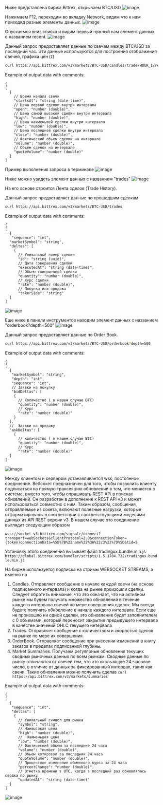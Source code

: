 Ниже представлена биржа Bittrex, открываем BTC/USD ![image](https://user-images.githubusercontent.com/53054649/206215846-18a1b767-21ff-4ce1-9a78-e587c9d19825.png)

Нажимаем F12, переходим во вкладку Network, видим что к нам приходяд разные элементы данных. ![image](https://user-images.githubusercontent.com/53054649/206196073-19ef90c1-12b4-49d8-87a1-1fd5cde455da.png)

Опускаемся вниз списка и видим первый нужный нам элемент данных с названием recent. ![image](https://user-images.githubusercontent.com/53054649/206196375-07edefc2-5d3d-494e-aa06-bb8232596884.png)

Данный запрос предоставляет данные по свечам между BTC\USD за последний час.
Эти данные используются для построения отображения свечей, графика цен (`I`)

```bash
curl https://api.bittrex.com/v3/markets/BTC-USD/candles/trade/HOUR_1/recent
```

Example of output data with comments:
```json5
{
[
  {
    // Время начала свечи
    "startsAt": "string (date-time)", 
    // Цена первой сделки внутри интервала
    "open": "number (double)", 
    // Цена самой высокой сделки внутри интервала
    "high": "number (double)", 
    // Цена наименьшей сделки внутри интервала
    "low": "number (double)", 
    // Цена последней сделки внутри интервала
    "close": "number (double)", 
    // Фактический обьем сделок на интервале
    "volume": "number (double)", 
    // Обьем сделок на интервале
    "quoteVolume": "number (double)" 
  }
]
```

Пример выполнения запроса в терминале
![image](https://user-images.githubusercontent.com/53054649/206197255-43b22d53-cae1-4950-954d-a6e203e80d30.png)


Ниже можно увидеть элемент данных с названием "trades"
![image](https://user-images.githubusercontent.com/53054649/206197622-84287fa1-cb5c-4460-975e-3977b264392c.png)

На его основе строится Лента сделок (Trade History). 


Данный запрос предоставляет данные по прошедшим сделкам.

```bash
curl https://api.bittrex.com/v3/markets/BTC-USD/trades
```
Example of output data with comments:
```json5
{
[
  {
   "sequence": "int",
  "marketSymbol": "string",
  "deltas": [
    {
      // Уникальный номер сделки
      "id": "string (uuid)", 
      // Дата совершения сделки
      "executedAt": "string (date-time)", 
      // Обьем совершенной сделки
      "quantity": "number (double)", 
      // Курс сделки
      "rate": "number (double)",
      // Покупка или продажа
      "takerSide": "string" 
  }
]
```
![image](https://user-images.githubusercontent.com/53054649/206198999-3af1e6c8-0e6b-4635-854e-ad586ff14017.png)


Еще ниже в панели инструментов находим элемент данных с названием "orderbook?depth=500"
![image](https://user-images.githubusercontent.com/53054649/206199280-1a60e825-2824-4d46-818d-4aa2159e1d91.png)


Данный запрос предоставляет данные по Order Book.

```bash
curl https://api.bittrex.com/v3/markets/BTC-USD/orderbook?depth=500 
```
Example of output data with comments:
```json5
{
[
  {
   "marketSymbol": "string",
   "depth": "int",
   "sequence": "int",
   // Заявки на покупку
   "bidDeltas": [ 
    {
      // Количество ( в нашем случае BTC)
      "quantity": "number (double)", 
      // Курс
      "rate": "number (double)"
    }
  ],
  //  Заявки на продажу
  "askDeltas": [
    {
      // Количество ( в нашем случае BTC)
      "quantity": "number (double)",
      // Курс
      "rate": "number (double)"
  }
]
```
![image](https://user-images.githubusercontent.com/53054649/206216235-a10171b4-a22a-40b7-a2b7-61c82f09c894.png)


Между клиентом и сервером устанавливается wss, постоянное соединение. Вебсокет предназначен для того, чтобы позволить клиенту подписаться на прямую трансляцию обновлений о том, что меняется в системе, вместо того, чтобы опрашивать REST API в поисках обновлений. Он разработан в дополнение к REST API v3 и может использоваться совместно с ним. Таким образом, сообщения, отправляемые из сокета, включают полезные нагрузки, которые отформатированы в соответствии с соответствующими моделями данных из API REST версии v3. В нашем случае это соединение выглядит следующим образом 
```
wss://socket-v3.bittrex.com/signalr/connect?transport=webSockets&clientProtocol=2.0&connectionToken={token}connectionData=%5B%7B%22name%22%3A%22c3%22%7D%5D&tid=5
```
Установку этого соединения вызывает файл tradingux.bundle.min.js
```https://global.bittrex.com/bundler/scripts/1.5.1704.732/tradingux.bundle.min.js```

На бирже используется подписка на стримы WEBSOCKET STREAMS, а именно на
1. Candles. Отправляет сообщение в начале каждой свечи (на основе подписанного интервала) и когда на рынке произошли сделки. Следует обратить внимание, что это означает, что на активном рынке мы будем получать множество обновлений в течение каждого интервала свечей по мере совершения сделок. Мы всегда будете получать обновление в начале каждого интервала. Если еще не произошло ни одной сделки, это обновление будет заполнителем с 0 объемами, который переносит закрытие предыдущего интервала в качестве значений OHLC текущего интервала
2. Trades. Отправляет сообщение с количеством и скоростью сделок на рынке по мере их совершения.
3. OrderBook. Отправляет сообщение при внесении изменений в книгу заказов в пределах подписанной глубины.
4. Market Summaries. Получаем регулярные обновления текущих сводных рыночных данных по всем рынкам. Сводные данные по рынку отличаются от свечей тем, что это скользящее 24-часовое число, в отличие от данных за фиксированный интервал, таких как свечи. Такие обновления можно получить сделав ```curl https://api.bittrex.com/v3/markets/summaries``` 


Example of output data with comments:
```json5
{
[
  {
   "sequence": "int",
   "deltas": [
    {
      // Уникальный символ для рынка
      "symbol": "string",
      // Наивысокая цена 
      "high": "number (double)",
      //  Наименьшая цена
      "low": "number (double)",
      // Фактический обьем за последние 24 часа
      "volume": "number (double)",
      // Обьем котировок за последник 24 часа
      "quoteVolume": "number (double)",
      // Процентное изменение обменного курса за 24 часа
      "percentChange": "number (double)",
      // Отметка времени в UTC, когда в последний раз обновлялась сводка по рынку
      "updatedAt": "string (date-time)" 
  }
]
```
![image](https://user-images.githubusercontent.com/53054649/206219613-f4c2bef1-8578-4d5d-b876-a8e755db71d2.png)





